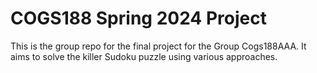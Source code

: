 # COGS188 Spring 2024 Project 
This is the group repo for the final project for the Group Cogs188AAA.
It aims to solve the killer Sudoku puzzle using various approaches.
